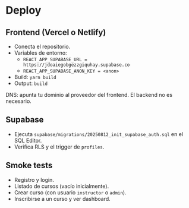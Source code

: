 # Deploy

## Frontend (Vercel o Netlify)

- Conecta el repositorio.
- Variables de entorno:
  - `REACT_APP_SUPABASE_URL = https://jdoaiegobgezzgiquhay.supabase.co`
  - `REACT_APP_SUPABASE_ANON_KEY = <anon>`
- Build: `yarn build`
- Output: `build`

DNS: apunta tu dominio al proveedor del frontend. El backend no es necesario.

## Supabase

- Ejecuta `supabase/migrations/20250812_init_supabase_auth.sql` en el SQL Editor.
- Verifica RLS y el trigger de `profiles`.

## Smoke tests
- Registro y login.
- Listado de cursos (vacío inicialmente).
- Crear curso (con usuario `instructor` o `admin`).
- Inscribirse a un curso y ver dashboard.


